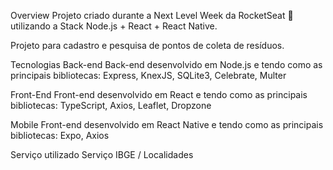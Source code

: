 Overview
Projeto criado durante a Next Level Week da RocketSeat 🚀 utilizando a Stack Node.js + React + React Native.

Projeto para cadastro e pesquisa de pontos de coleta de resíduos.

Tecnologias
Back-end
Back-end desenvolvido em Node.js e tendo como as principais bibliotecas: Express, KnexJS, SQLite3, Celebrate, Multer

Front-End
Front-end desenvolvido em React e tendo como as principais bibliotecas: TypeScript, Axios, Leaflet, Dropzone

Mobile
Front-end desenvolvido em React Native e tendo como as principais bibliotecas: Expo, Axios

Serviço utilizado
Serviço IBGE / Localidades
